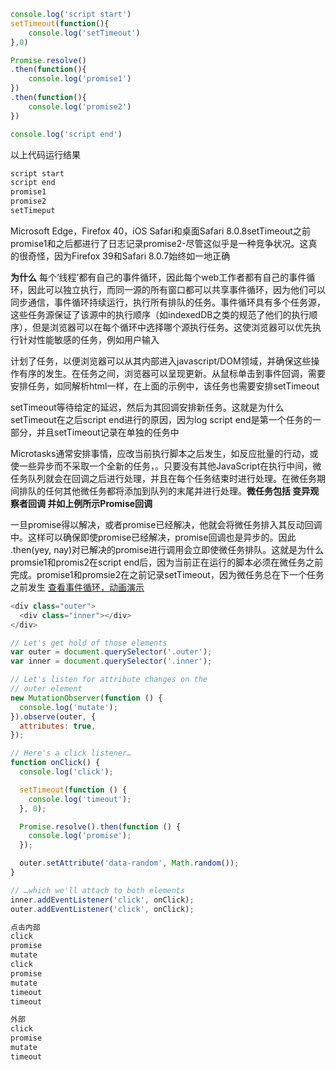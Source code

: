 ```javascript
console.log('script start')
setTimeout(function(){
	console.log('setTimeout')
},0)

Promise.resolve()
.then(function(){
	console.log('promise1')
})
.then(function(){
	console.log('promise2')
})

console.log('script end')
```
以上代码运行结果

```javascript
script start
script end
promise1
promise2
setTimeput
```
Microsoft Edge，Firefox 40，iOS Safari和桌面Safari 8.0.8setTimeout之前promise1和之后都进行了日志记录promise2-尽管这似乎是一种竞争状况。这真的很奇怪，因为Firefox 39和Safari 8.0.7始终如一地正确

**为什么**
每个‘线程’都有自己的事件循环，因此每个web工作者都有自己的事件循环，因此可以独立执行，而同一源的所有窗口都可以共享事件循环，因为他们可以同步通信，事件循环持续运行，执行所有排队的任务。事件循环具有多个任务源，这些任务源保证了该源中的执行顺序（如indexedDB之类的规范了他们的执行顺序），但是浏览器可以在每个循环中选择哪个源执行任务。这使浏览器可以优先执行针对性能敏感的任务，例如用户输入

计划了任务，以便浏览器可以从其内部进入javascript/DOM领域，并确保这些操作有序的发生。在任务之间，浏览器可以呈现更新。从鼠标单击到事件回调，需要安排任务，如同解析html一样，在上面的示例中，该任务也需要安排setTimeout

setTimeout等待给定的延迟，然后为其回调安排新任务。这就是为什么setTimeout在之后script end进行的原因，因为log script end是第一个任务的一部分，并且setTimeout记录在单独的任务中

Microtasks通常安排事情，应改当前执行脚本之后发生，如反应批量的行动，或使一些异步而不采取一个全新的任务，。只要没有其他JavaScript在执行中间，微任务队列就会在回调之后进行处理，并且在每个任务结束时进行处理。在微任务期间排队的任何其他微任务都将添加到队列的末尾并进行处理。**微任务包括 变异观察者回调 并如上例所示Promise回调**

一旦promise得以解决，或者promise已经解决，他就会将微任务排入其反动回调中。这样可以确保即使promise已经解决，promise回调也是异步的。因此 .then(yey, nay)对已解决的promise进行调用会立即使微任务排队。这就是为什么promsie1和promis2在script end后，因为当前正在运行的脚本必须在微任务之前完成。promise1和promsie2在之前记录setTimeout，因为微任务总在下一个任务之前发生
[查看事件循环，动画演示](https://jakearchibald.com/2015/tasks-microtasks-queues-and-schedules/)

```javascript
<div class="outer">
  <div class="inner"></div>
</div>

// Let's get hold of those elements
var outer = document.querySelector('.outer');
var inner = document.querySelector('.inner');

// Let's listen for attribute changes on the
// outer element
new MutationObserver(function () {
  console.log('mutate');
}).observe(outer, {
  attributes: true,
});

// Here's a click listener…
function onClick() {
  console.log('click');

  setTimeout(function () {
    console.log('timeout');
  }, 0);

  Promise.resolve().then(function () {
    console.log('promise');
  });

  outer.setAttribute('data-random', Math.random());
}

// …which we'll attach to both elements
inner.addEventListener('click', onClick);
outer.addEventListener('click', onClick);

点击内部 
click
promise
mutate
click
promise
mutate
timeout
timeout

外部
click
promise
mutate
timeout
```
